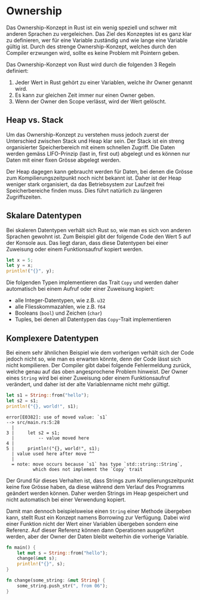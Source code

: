 # Ownership
Das Ownership-Konzept in Rust ist ein wenig speziell und schwer mit anderen
Sprachen zu vergeleichen. Das Ziel des Konzeptes ist es ganz klar zu
definieren, wer für eine Variable zuständig und wie lange eine Variable gültig
ist. Durch des strenge Ownership-Konzept, welches durch den Compiler erzwungen
wird, sollte es keine Problem mit Pointern geben.

Das Ownership-Konzept von Rust wird durch die folgenden 3 Regeln definiert:

1. Jeder Wert in Rust gehört zu einer Variablen, welche ihr Owner genannt wird.
2. Es kann zur gleichen Zeit immer nur einen Owner geben.
3. Wenn der Owner den Scope verlässt, wird der Wert gelöscht.

## Heap vs. Stack
Um das Ownership-Konzept zu verstehen muss jedoch zuerst der Unterschied
zwischen Stack und Heap klar sein. Der Stack ist ein streng organisierter
Speicherbereich mit einem schnellen Zugriff. Die Daten werden gemäss
LIFO-Prinzip (last in, first out) abgelegt und es können nur Daten mit einer
fixen Grösse abgelegt werden.

Der Heap dagegen kann gebraucht werden für Daten, bei denen die Grösse zum
Kompilierungszeitpunkt noch nicht bekannt ist. Daher ist der Heap weniger stark
organisiert, da das Betriebsystem zur Laufzeit frei Speicherbereiche finden
muss. Dies führt natürlich zu längeren Zugriffszeiten.

## Skalare Datentypen
Bei skaleren Datentypen verhält sich Rust so, wie man es sich von anderen
Sprachen gewohnt ist. Zum Beispiel gibt der folgende Code den Wert 5 auf der
Konsole aus. Das liegt daran, dass diese Datentypen bei einer Zuweisung oder
einem Funktionsaufruf kopiert werden.

```rust
let x = 5;
let y = x;
println!("{}", y);
```

Die folgenden Typen implementieren das Trait `Copy` und werden daher
automatisch bei einem Aufruf oder einer Zuweisung kopiert:

- alle Integer-Datentypen, wie z.B. `u32`
- alle Fliesskommazahlen, wie z.B. `f64`
- Booleans (`bool`) und Zeichen (`char`)
- Tuples, bei denen all Datentypen das `Copy`-Trait implementieren

## Komplexere Datentypen
Bei einem sehr ähnlichen Beispiel wie dem vorherigen verhält sich der Code
jedoch nicht so, wie man es erwarten könnte, denn der Code lässt sich nicht
kompilieren. Der Compiler gibt dabei folgende Fehlermeldung zurück, welche
genau auf das oben angesprochene Problem hinweist. Der Owner eines `String`
wird bei einer Zuweisung oder einem Funktionsaufruf verändert, und daher ist der
alte Variablenname nicht mehr gültigt.

```rust
let s1 = String::from("hello");
let s2 = s1;
println!("{}, world!", s1);
```

```
error[E0382]: use of moved value: `s1`
--> src/main.rs:5:28
  |
3 |     let s2 = s1;
  |         -- value moved here
4 |
5 |     println!("{}, world!", s1);
  | value used here after move ^^
  |
  = note: move occurs because `s1` has type `std::string::String`, 
          which does not implement the `Copy` trait
```

Der Grund für dieses Verhalten ist, dass Strings zum Komplierungszeitpunkt
keine fixe Grösse haben, da diese während dem Verlauf des Programms geändert
werden können. Daher werden Strings im Heap gespeichert und nicht automatisch
bei einer Verwendung kopiert.

Damit man dennoch beispielsweise einen `String` einer Methode übergeben kann,
stellt Rust ein Konzept namens Borrowing zur Verfügung. Dabei wird einer
Funktion nicht der Wert einer Variablen übergeben sondern eine Referenz. Auf
dieser Referenz können dann Operationen ausgeführt werden, aber der Owner der
Daten bleibt weiterhin die vorherige Variable.

```rust
fn main() {
    let mut s = String::from("hello");
    change(&mut s);
    println!("{}", s);
}

fn change(some_string: &mut String) {
    some_string.push_str(", from 06");
}
```
